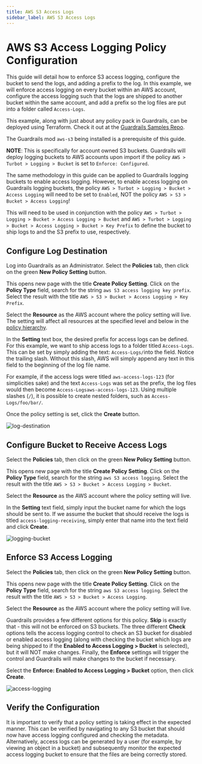 ```yaml
---
title: AWS S3 Access Logs
sidebar_label: AWS S3 Access Logs
---
```


# AWS S3 Access Logging Policy Configuration

This guide will detail how to enforce S3 access logging, configure the bucket to
send the logs, and adding a prefix to the log. In this example, we will enforce
access logging on every bucket within an AWS account, configure the access
logging such that the logs are shipped to another bucket within the same
account, and add a prefix so the log files are put into a folder called
`Access-Logs`.

<div class = "alert alert-warning">
This example, along with just about any policy pack in Guardrails, can be deployed using Terraform. Check it out at the <a href="https://github.com/turbot/guardrails-samples/tree/main/policy_packs/aws/s3/enforce_access_logging_is_enabled_for_buckets" target="_blank">Guardrails Samples Repo</a>.
</div>

The Guardrails mod `aws-s3` being installed is a prerequisite of this guide.

**NOTE**: This is specifically for account owned S3 buckets. Guardrails will deploy
logging buckets to AWS accounts upon import if the policy
`AWS > Turbot > Logging > Bucket` is set to `Enforce: Configured`.

The same methodology in this guide can be applied to Guardrails logging buckets to
enable access logging. However, to enable access logging on Guardrails logging
buckets, the policy `AWS > Turbot > Logging > Bucket > Access Logging` will need
to be set to `Enabled`, NOT the policy `AWS > S3 > Bucket > Access Logging`!

This will need to be used in conjunction with the policy
`AWS > Turbot > Logging > Bucket > Access Logging > Bucket` and
`AWS > Turbot > Logging > Bucket > Access Logging > Bucket > Key Prefix` to
define the bucket to ship logs to and the S3 prefix to use, respectively.

## Configure Log Destination

Log into Guardrails as an Administrator. Select the **Policies** tab, then click on
the green **New Policy Setting** button.

This opens new page with the title **Create Policy Setting**. Click on the
**Policy Type** field, search for the string `aws S3 access logging key prefix`.
Select the result with the title
`AWS > S3 > Bucket > Access Logging > Key Prefix`.

Select the **Resource** as the AWS account where the policy setting will live.
The setting will affect all resources at the specified level and below in the
[policy hierarchy](concepts/policies/hierarchy).

In the **Setting** text box, the desired prefix for access logs can be defined.
For this example, we want to ship access logs to a folder titled `Access-Logs`.
This can be set by simply adding the text: `Access-Logs/`into the field. Notice
the trailing slash. Without this slash, AWS will simply append any text in this
field to the beginning of the log file name.

For example, if the access logs were titled `aws-access-logs-123` (for
simplicities sake) and the text `Access-Logs` was set as the prefix, the log
files would then become `Access-Logsaws-access-logs-123`. Using multiple slashes
(`/`), it is possible to create nested folders, such as `Access-Logs/foo/bar/`.

Once the policy setting is set, click the **Create** button.

![log-destination](/images/docs/guardrails/log-destination.png)

## Configure Bucket to Receive Access Logs

Select the **Policies** tab, then click on the green **New Policy Setting**
button.

This opens new page with the title **Create Policy Setting**. Click on the
**Policy Type** field, search for the string `aws S3 access logging`. Select the
result with the title `AWS > S3 > Bucket > Access Logging > Bucket`.

Select the **Resource** as the AWS account where the policy setting will live.

In the **Setting** text field, simply input the bucket name for which the logs
should be sent to. If we assume the bucket that should receive the logs is
titled `access-logging-receiving`, simply enter that name into the text field
and click **Create**.

![logging-bucket](/images/docs/guardrails/logging-bucket.png)

## Enforce S3 Access Logging

Select the **Policies** tab, then click on the green **New Policy Setting**
button.

This opens new page with the title **Create Policy Setting**. Click on the
**Policy Type** field, search for the string `aws S3 access logging`. Select the
result with the title `AWS > S3 > Bucket > Access Logging`.

Select the **Resource** as the AWS account where the policy setting will live.

Guardrails provides a few different options for this policy. **Skip** is exactly
that - this will not be enforced on S3 buckets. The three different **Check**
options tells the access logging control to check an S3 bucket for disabled or
enabled access logging (along with checking the bucket which logs are being
shipped to if the **Enabled to Access Logging > Bucket** is selected), but it
will NOT make changes. Finally, the **Enforce** settings will trigger the
control and Guardrails will make changes to the bucket if necessary.

Select the **Enforce: Enabled to Access Logging > Bucket** option, then click
**Create**.

![access-logging](/images/docs/guardrails/access-logging-enabled.png)

## Verify the Configuration

It is important to verify that a policy setting is taking effect in the expected
manner. This can be verified by navigating to any S3 bucket that should now have
access logging configured and checking the metadata. Alternatively, access logs
can be generated by a user (for example, by viewing an object in a bucket) and
subsequently monitor the expected access logging bucket to ensure that the files
are being correctly stored.
